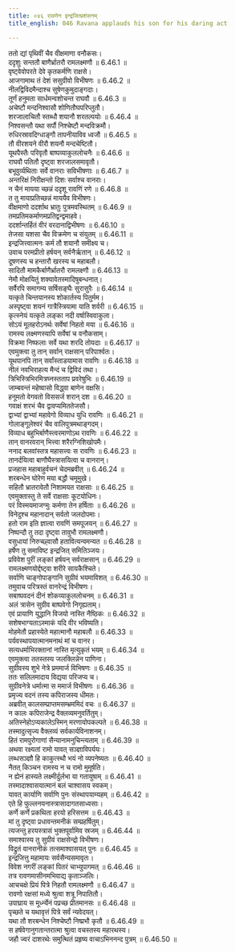 ```yaml
---
title: ०४६ रावणेन इन्द्रजित्प्रशंसनम्
title_english: 046 Ravana applauds his son for his daring act

---
```

<div class="audioEmbed"  caption="श्रीराम-हरिसीताराममूर्ति-घनपाठिभ्यां वचनम्" src="https://archive.org/download/Ramayana-recitation-Sriram-harisItArAmamUrti-Ghanapaati-v2/Kanda_6/Kanda_6_YK-046-Ravana_applauds_his_son_for_his_daring_act_0.mp3"></div>

ततो द्यां पृथिवीं चैव वीक्षमाणा वनौकसः।  
ददृशुः सन्ततौ बाणैर्भ्रातरौ रामलक्ष्मणौ ॥ 6.46.1 ॥   
वृष्ट्वेवोपरते देवे कृतकर्मणि राक्षसे।  
आजगामाथ तं देशं ससुग्रीवो विभीषणः ॥ 6.46.2 ॥   
नीलद्विविदमैन्दाश्च सुषेणकुमुदाङ्गदाः।  
तूर्णं हनुमता सार्धमन्वशोचन्त राघवौ ॥ 6.46.3 ॥   
अचेष्टौ मन्दनिश्वासौ शोणितौघपरिप्लुतौ।  
शरजालाचितौ स्तब्धौ शयानौ शरतल्पयोः ॥ 6.46.4 ॥   
निश्वसन्तौ यथा सर्पौ निश्चेष्टौ मन्दविक्रमौ।  
रुधिरस्रावदिग्धाङ्गौ तापनीयाविव ध्वजौ ॥ 6.46.5 ॥   
तौ वीरशयने वीरौ शयनौ मन्दचेष्टितौ।  
यूथपैस्तैः परिवृतौ बाष्पव्याकुललोचनैः ॥ 6.46.6 ॥   
राघवौ पतितौ दृष्ट्वा शरजालसमावृतौ।  
बभूवुर्व्यथिताः सर्वे वानराः सविभीषणाः ॥ 6.46.7 ॥   
अन्तरिक्षं निरीक्षन्तो दिशः सर्वाश्च वानराः।  
न चैनं मायया च्छन्नं ददृशू रावणिं रणे ॥ 6.46.8 ॥   
त तु मायाप्रतिच्छन्नं माययैव विभीषणः।  
वीक्षमाणो ददर्शाथ भ्रातुः पुत्रमवस्थितम् ॥ 6.46.9 ॥   
तमप्रतिमकर्माणमप्रतिद्वन्द्वमाहवे।  
ददर्शान्तर्हितं वीरं वरदानाद्विभीषणः ॥ 6.46.10 ॥   
तेजसा यशसा चैव विक्रमेण च संयुतम् ॥ 6.46.11 ॥   
इन्द्रजित्त्वात्मनः कर्म तौ शयानौ समीक्ष्य च।  
उवाच परमप्रीतो हर्षयन् सर्वनैर्ऋतान् ॥ 6.46.12 ॥   
दूषणस्य च हन्तारौ खरस्य च महाबलौ।  
सादितौ मामकैर्बाणैर्भ्रातरौ रामलक्ष्णौ ॥ 6.46.13 ॥   
नेमौ मोक्षयितुं शक्यावेतस्मादिषुबन्धनात्।  
सर्वैरपि समागम्य सर्षिसङ्घैः सुरासुरैः ॥ 6.46.14 ॥   
यत्कृते चिन्तयानस्य शोकार्तस्य पितुर्मम।  
अस्पृष्ट्वा शयनं गात्रैस्त्रियामा याति शर्वरी ॥ 6.46.15 ॥   
कृत्स्नेयं यत्कृते लङ्का नदी वर्षास्विवाकुला।  
सोऽयं मूलहरोऽनर्थः सर्वेषां निहतो मया ॥ 6.46.16 ॥   
रामस्य लक्ष्मणस्यापि सर्वेषां च वनौकसाम्।  
विक्रमा निष्फलाः सर्वे यथा शरदि तोयदाः ॥ 6.46.17 ॥   
एवमुक्त्वा तु तान् सर्वान् राक्षसान् परिपार्श्वतः।  
यूथपानपि तान् सर्वांस्ताडयामास रावणिः ॥ 6.46.18 ॥   
नीलं नवभिराहत्य मैन्दं च द्विविदं तथा।  
त्रिभिस्त्रिभिरमित्रघ्नस्तताप प्रवरेषुभिः ॥ 6.46.19 ॥   
जाम्बवन्तं महेष्वासो विद्ध्वा बाणेन वक्षसि।  
हनूमतो वेगवतो विससर्ज शरान् दश ॥ 6.46.20 ॥   
गवाक्षं शरभं चैव द्वावप्यमिततेजसौ।  
द्वाभ्यां द्वाभ्यां महावेगो विव्याध युधि रावणिः ॥ 6.46.21 ॥   
गोलाङ्गूलेश्वरं चैव वालिपुत्रमथाङ्गदम्।  
विव्याध बहुभिर्बाणैस्त्वरमाणोऽथ रावणिः ॥ 6.46.22 ॥   
तान् वानरवरान् भित्त्वा शरैरग्निशिखोपमैः।  
ननाद बलवांस्तत्र महासत्त्वः स रावणिः ॥ 6.46.23 ॥   
तानर्दयित्वा बाणौघैस्त्रासयित्वा च वानरान्।  
प्रजहास महाबाहुर्वचनं चेदमब्रवीत् ॥ 6.46.24 ॥   
शरबन्धेन घोरेण मया बद्धौ चमूमुखे।  
सहितौ भ्रातरावेतौ निशामयत राक्षसाः ॥ 6.46.25 ॥   
एवमुक्तास्तु ते सर्वे राक्षसाः कूटयोधिनः।  
परं विस्मयमाजग्मुः कर्मणा तेन हर्षिताः ॥ 6.46.26 ॥   
विनेदुश्च महानादान् सर्वतो जलदोपमाः।  
हतो राम इति ज्ञात्वा रावणिं समपूजयन् ॥ 6.46.27 ॥   
निष्पन्दौ तु तदा दृष्ट्वा तावुभौ रामलक्ष्मणौ।  
वसुधायां निरुच्छ्वासौ हतावित्यन्वमन्यत ॥ 6.46.28 ॥   
हर्षेण तु समाविष्ट इन्द्रजित् समितिञ्जयः।  
प्रविवेश पुरीं लङ्कां हर्षयन् सर्वराक्षसान् ॥ 6.46.29 ॥   
रामलक्ष्मणयोर्द्दष्ट्वा शरीरे सायकैश्चिते।  
सर्वाणि चाङ्गोपाङ्गानि सुग्रीवं भयमाविशत् ॥ 6.46.30 ॥   
तमुवाच परित्रस्तं वानरेन्द्रं विभीषणः।  
सबाष्पवदनं दीनं शोकव्याकुललोचनम् ॥ 6.46.31 ॥   
अलं त्रासेन सुग्रीव बाष्पवेगो निगृह्यताम्।  
एवं प्रायाणि युद्धानि विजयो नास्ति नैष्ठिकः ॥ 6.46.32 ॥   
सशेषभाग्यताऽस्माकं यदि वीर भविष्यति।  
मोहमेतौ प्रहास्येते महात्मानौ महाबलौ ॥ 6.46.33 ॥   
पर्यवस्थापयात्मानमनाथं मां च वानर।  
सत्यधर्माभिरक्तानां नास्ति मृत्युकृतं भयम् ॥ 6.46.34 ॥   
एवमुक्त्वा ततस्तस्य जलक्लिन्नेन पाणिना।  
सुग्रीवस्य शुभे नेत्रे प्रममार्ज विभिषणः ॥ 6.46.35 ॥   
ततः सलिलमादाय विद्यया परिजप्य च।  
सुग्रीवनेत्रे धर्मात्मा स ममार्ज विभीषणः ॥ 6.46.36 ॥   
प्रमृज्य वदनं तस्य कपिराजस्य धीमतः।  
अब्रवीत् कालसम्प्राप्तमसम्भ्रममिदं वचः ॥ 6.46.37 ॥   
न कालः कपिराजेन्द्र वैक्लव्यमनुवर्तितुम्।  
अतिस्नेहोऽप्यकालेऽस्मिन् मरणायोपकल्पते ॥ 6.46.38 ॥   
तस्मादुत्सृज्य वैक्लव्यं सर्वकार्यविनाशनम्।  
हितं रामपुरोगाणां सैन्यानामनुचिन्त्यताम् ॥ 6.46.39 ॥   
अथवा रक्ष्यतां रामो यावत् सञ्ज्ञाविपर्ययः।  
लब्धसञ्ज्ञौ हि काकुत्स्थौ भयं नो व्यपनेष्यतः ॥ 6.46.40 ॥   
नैतत् किञ्चन रामस्य न च रामो मुमूर्षति।  
न ह्येनं हास्यते लक्ष्मीर्दुर्लभा या गतायुषाम् ॥ 6.46.41 ॥   
तस्मादाश्वासयात्मानं बलं चाश्वासय स्वकम्।  
यावत् कार्याणि सर्वाणि पुनः संस्थापयाम्यहम् ॥ 6.46.42 ॥   
एते हि फुल्लनयनास्त्रासादागतसाध्वसाः।  
कर्णे कर्णे प्रकथिता हरयो हरिसत्तम ॥ 6.46.43 ॥   
मां तु दृष्ट्वा प्रधावन्तमनीकं सम्प्रहर्षितुम्।  
त्यजन्तु हरयस्त्रासं भुक्तपूर्वामिव स्रजम् ॥ 6.46.44 ॥   
समाश्वास्य तु सुग्रीवं राक्षसेन्द्रो विभीषणः।  
विद्रुतं वानरानीकं तत्समाश्वासयत् पुनः ॥ 6.46.45 ॥   
इन्द्रजित्तु महामायः सर्वसैन्यसमावृतः।  
विवेश नगरीं लङ्कां पितरं चाभ्युपागमत् ॥ 6.46.46 ॥   
तत्र रावणमासीनमभिवाद्य कृताञ्जलिः।  
आचचक्षे प्रियं पित्रे निहतौ रामलक्ष्मणौ ॥ 6.46.47 ॥   
रावणो रक्षसां मध्ये श्रुत्वा शत्रू निपातितौ।  
उपाघ्राय स मूर्ध्न्येनं पप्रच्छ प्रीतमानसः ॥ 6.46.48 ॥   
पृच्छते च यथावृत्तं पित्रे सर्वं न्यवेदयत्।  
यथा तौ शरबन्धेन निश्चेष्टौ निष्प्रभौ कृतौ ॥ 6.46.49 ॥   
स हर्षवेगानुगतान्तरात्मा श्रुत्वा वचस्तस्य महारथस्य।  
जहौ ज्वरं दाशरथेः समुत्थितं प्रहृष्य वाचाऽभिननन्द पुत्रम् ॥ 6.46.50 ॥   